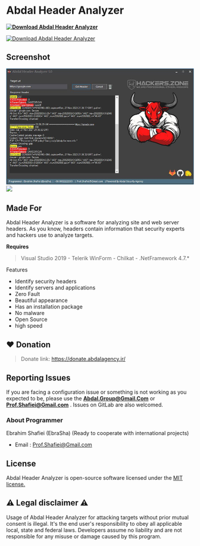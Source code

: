 # Abdal Header Analyzer

**[![Download  Abdal Header Analyzer](https://img.shields.io/sourceforge/dt/abdal-header-analyzer.svg)](https://sourceforge.net/projects/abdal-header-analyzer/files/latest/download)**

[![Download  Abdal Header Analyzer](https://a.fsdn.com/con/app/sf-download-button)](https://sourceforge.net/projects/abdal-header-analyzer/files/latest/download)

## Screenshot

![](abdal-header-analyzer.jpg)
![](https://github.com/abdal-security-group/abdal-header-analyzer/blob/main/img/abdal-header-analyzer.jpg)


## Made For

Abdal Header Analyzer is a software for analyzing site and web server headers. As you know, headers contain information that security experts and hackers use to analyze targets.


**Requires**
> Visual Studio 2019 - Telerik WinForm - Chilkat - .NetFramework 4.7.*
>


Features

- Identify security headers
- Identify servers and applications
- Zero Fault
- Beautiful appearance
- Has an installation package
- No malware
- Open Source
- high speed

## ❤️ Donation
> Donate link: https://donate.abdalagency.ir/


## Reporting Issues

If you are facing a configuration issue or something is not working as you expected to be, please use the **Abdal.Group@Gmail.Com** or **Prof.Shafiei@Gmail.com** . Issues on GitLab are also welcomed.




### About Programmer
Ebrahim Shafiei (EbraSha) (Ready to cooperate with international projects)
- Email : Prof.Shafiei@Gmail.com


## License
Abdal Header Analyzer is open-source software licensed under the [MIT license.](https://choosealicense.com/licenses/mit/)


## ⚠️ Legal disclaimer ⚠️

Usage of Abdal Header Analyzer for attacking targets without prior mutual consent is illegal. It's the end user's responsibility to obey all applicable local, state and federal laws. Developers assume no liability and are not responsible for any misuse or damage caused by this program.




